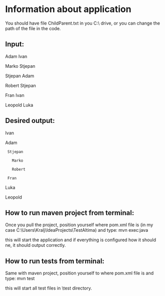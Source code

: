 # Information about application

You should have file ChildParent.txt in you C:\ drive, or you can change the path of the file in the code.



## Input:

Adam Ivan

Marko Stjepan

Stjepan Adam

Robert Stjepan

Fran Ivan

Leopold Luka



## Desired output:

Ivan

   Adam
   
     Stjepan
     
       Marko
       
       Robert
       
     Fran
     
Luka

   Leopold
   



## How to run maven project from terminal:
Once you pull the project, position yourself where pom.xml file is (in my case C:\Users\Kralj\IdeaProjects\TestAltima) and type:
mvn exec:java

this will start the application and if everything is configured how it should ne, it should output correctly.

## How to run tests from terminal:
Same with maven project, position yourself to where pom.xml file is and type:
mvn test

this will start all test files in \test directory.
